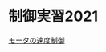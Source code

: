 # 制御実習2021
[モータの速度制御](https://blockahead.github.io/ControlEx2021/01_Motor_SpeedControl/docs/index.html)
